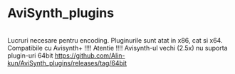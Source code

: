# AviSynth_plugins
<br>Lucruri necesare pentru encoding.
Pluginurile sunt atat in x86, cat si x64.
Compatibile cu Avisynth+
!!!! Atentie !!!! Avisynth-ul vechi (2.5x) nu suporta plugin-uri 64bit
https://github.com/Alin-kun/AviSynth_plugins/releases/tag/64bit
